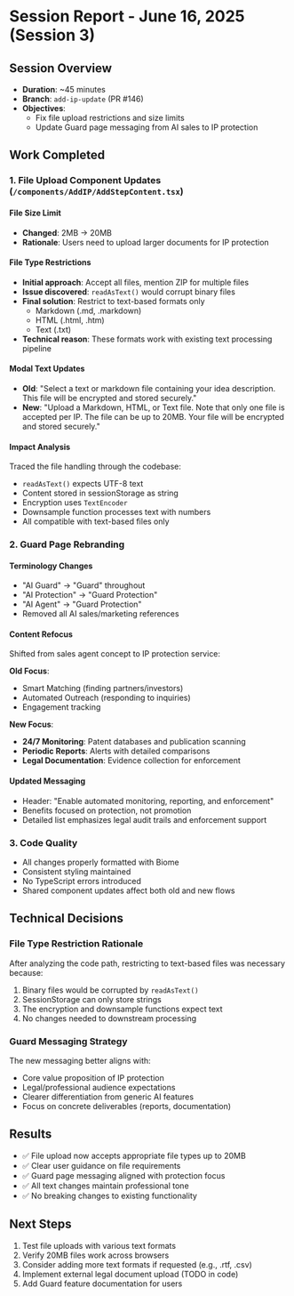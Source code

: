 # Session Report - June 16, 2025 (Session 3)

## Session Overview
- **Duration**: ~45 minutes
- **Branch**: `add-ip-update` (PR #146)
- **Objectives**: 
  - Fix file upload restrictions and size limits
  - Update Guard page messaging from AI sales to IP protection

## Work Completed

### 1. File Upload Component Updates (`/components/AddIP/AddStepContent.tsx`)

#### File Size Limit
- **Changed**: 2MB → 20MB
- **Rationale**: Users need to upload larger documents for IP protection

#### File Type Restrictions
- **Initial approach**: Accept all files, mention ZIP for multiple files
- **Issue discovered**: `readAsText()` would corrupt binary files
- **Final solution**: Restrict to text-based formats only
  - Markdown (.md, .markdown)
  - HTML (.html, .htm)  
  - Text (.txt)
- **Technical reason**: These formats work with existing text processing pipeline

#### Modal Text Updates
- **Old**: "Select a text or markdown file containing your idea description. This file will be encrypted and stored securely."
- **New**: "Upload a Markdown, HTML, or Text file. Note that only one file is accepted per IP. The file can be up to 20MB. Your file will be encrypted and stored securely."

#### Impact Analysis
Traced the file handling through the codebase:
- `readAsText()` expects UTF-8 text
- Content stored in sessionStorage as string
- Encryption uses `TextEncoder`
- Downsample function processes text with numbers
- All compatible with text-based files only

### 2. Guard Page Rebranding

#### Terminology Changes
- "AI Guard" → "Guard" throughout
- "AI Protection" → "Guard Protection"
- "AI Agent" → "Guard Protection"
- Removed all AI sales/marketing references

#### Content Refocus
Shifted from sales agent concept to IP protection service:

**Old Focus**: 
- Smart Matching (finding partners/investors)
- Automated Outreach (responding to inquiries)
- Engagement tracking

**New Focus**:
- **24/7 Monitoring**: Patent databases and publication scanning
- **Periodic Reports**: Alerts with detailed comparisons
- **Legal Documentation**: Evidence collection for enforcement

#### Updated Messaging
- Header: "Enable automated monitoring, reporting, and enforcement"
- Benefits focused on protection, not promotion
- Detailed list emphasizes legal audit trails and enforcement support

### 3. Code Quality
- All changes properly formatted with Biome
- Consistent styling maintained
- No TypeScript errors introduced
- Shared component updates affect both old and new flows

## Technical Decisions

### File Type Restriction Rationale
After analyzing the code path, restricting to text-based files was necessary because:
1. Binary files would be corrupted by `readAsText()`
2. SessionStorage can only store strings
3. The encryption and downsample functions expect text
4. No changes needed to downstream processing

### Guard Messaging Strategy
The new messaging better aligns with:
- Core value proposition of IP protection
- Legal/professional audience expectations
- Clearer differentiation from generic AI features
- Focus on concrete deliverables (reports, documentation)

## Results
- ✅ File upload now accepts appropriate file types up to 20MB
- ✅ Clear user guidance on file requirements
- ✅ Guard page messaging aligned with protection focus
- ✅ All text changes maintain professional tone
- ✅ No breaking changes to existing functionality

## Next Steps
1. Test file uploads with various text formats
2. Verify 20MB files work across browsers
3. Consider adding more text formats if requested (e.g., .rtf, .csv)
4. Implement external legal document upload (TODO in code)
5. Add Guard feature documentation for users